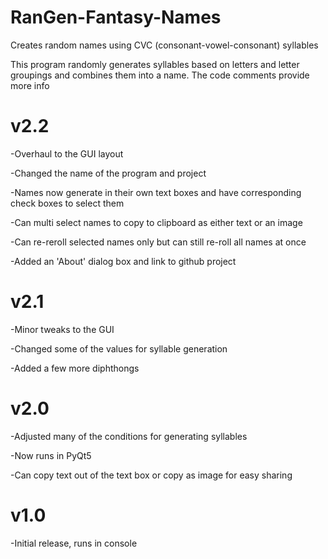 # RanGen-Fantasy-Names
Creates random names using CVC (consonant-vowel-consonant) syllables

This program randomly generates syllables based on letters and letter groupings and combines them into a name. The code comments provide more info

v2.2
====
-Overhaul to the GUI layout

-Changed the name of the program and project

-Names now generate in their own text boxes and have corresponding check boxes to select them

-Can multi select names to copy to clipboard as either text or an image

-Can re-reroll selected names only but can still re-roll all names at once

-Added an 'About' dialog box and link to github project

v2.1
====
-Minor tweaks to the GUI

-Changed some of the values for syllable generation

-Added a few more diphthongs

v2.0
====
-Adjusted many of the conditions for generating syllables

-Now runs in PyQt5

-Can copy text out of the text box or copy as image for easy sharing

v1.0
====
-Initial release, runs in console
